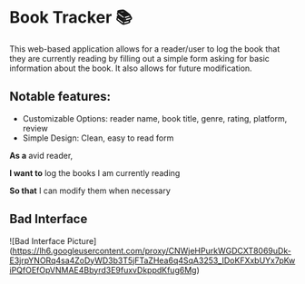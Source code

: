 # Book Tracker 📚

This web-based application allows for a reader/user to log the book that they are currently reading by filling out a simple form asking for basic information about the book. It also allows for future modification. 

## Notable features: 
- Customizable Options: reader name, book title, genre, rating, platform, review
- Simple Design: Clean, easy to read form

**As a** avid reader,

**I want to** log the books I am currently reading

**So that** I can modify them when necessary

## Bad Interface
![Bad Interface Picture] (https://lh6.googleusercontent.com/proxy/CNWjeHPurkWGDCXT8069uDk-E3jrpYNORq4sa4ZoDyWD3b3T5jFTaZHea6q4SqA3253_IDoKFXxbUYx7pKwiPQfOEfOpVNMAE4Bbyrd3E9fuxvDkppdKfug6Mg)
